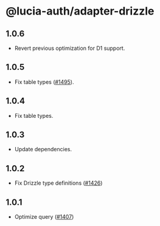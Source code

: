 # @lucia-auth/adapter-drizzle

## 1.0.6

- Revert previous optimization for D1 support.

## 1.0.5

- Fix table types ([#1495](https://github.com/lucia-auth/lucia/pull/1495)).

## 1.0.4

-   Fix table types.

## 1.0.3

-   Update dependencies.

## 1.0.2

-   Fix Drizzle type definitions ([#1426](https://github.com/lucia-auth/lucia/pull/1426))

## 1.0.1

-   Optimize query ([#1407](https://github.com/lucia-auth/lucia/pull/1407))
